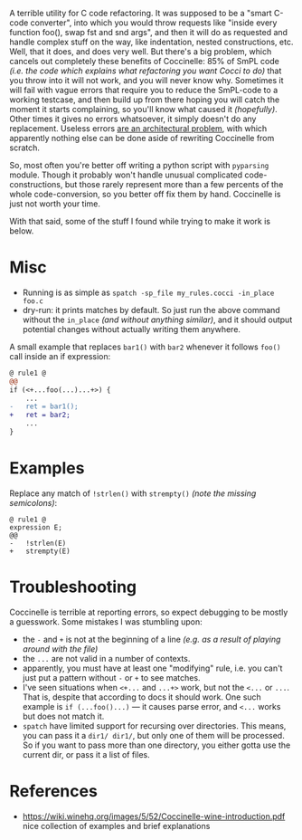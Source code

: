A terrible utility for C code refactoring. It was supposed to be a "smart C-code converter", into which you would throw requests like "inside every function foo(), swap fst and snd args", and then it will do as requested and handle complex stuff on the way, like indentation, nested constructions, etc. Well, that it does, and does very well. But there's a big problem, which cancels out completely these benefits of Coccinelle: 85% of SmPL code *(i.e. the code which explains what refactoring you want Cocci to do)* that you throw into it will not work, and you will never know why. Sometimes it will fail with vague errors that require you to reduce the SmPL-code to a working testcase, and then build up from there hoping you will catch the moment it starts complaining, so you'll know what caused it *(hopefully)*. Other times it gives no errors whatsoever, it simply doesn't do any replacement. Useless errors [are an architectural problem](https://github.com/coccinelle/coccinelle/issues/242#issuecomment-746646109), with which apparently nothing else can be done aside of rewriting Coccinelle from scratch.

So, most often you're better off writing a python script with `pyparsing` module. Though it probably won't handle unusual complicated code-constructions, but those rarely represent more than a few percents of the whole code-conversion, so you better off fix them by hand. Coccinelle is just not worth your time.

With that said, some of the stuff I found while trying to make it work is below.

# Misc

* Running is as simple as `spatch -sp_file my_rules.cocci -in_place foo.c`
* dry-run: it prints matches by default. So just run the above command without the `in_place` *(and without anything similar)*, and it should output potential changes without actually writing them anywhere.

A small example that replaces `bar1()` with `bar2` whenever it follows `foo()` call inside an if expression:

```diff
@ rule1 @
@@
if (<+...foo(...)...+>) {
    ...
-   ret = bar1();
+   ret = bar2;
    ...
}
```

# Examples

Replace any match of `!strlen()` with `strempty()` *(note the missing semicolons)*:

```
@ rule1 @
expression E;
@@
-   !strlen(E)
+   strempty(E)
```

# Troubleshooting

Coccinelle is terrible at reporting errors, so expect debugging to be mostly a guesswork. Some mistakes I was stumbling upon:

* the `-` and `+` is not at the beginning of a line *(e.g. as a result of playing around with the file)*
* the `...` are not valid in a number of contexts.
* apparently, you must have at least one "modifying" rule, i.e. you can't just put a pattern without `-` or `+` to see matches.
* I've seen situations when `<+...` and `...+>` work, but not the `<...` or `...`. That is, despite that according to docs it should work. One such example is `if (...foo()...)` — it causes parse error, and `<...` works but does not match it.
* `spatch` have limited support for recursing over directories. This means, you can pass it a `dir1/ dir1/`, but only one of them will be processed. So if you want to pass more than one directory, you either gotta use the current dir, or pass it a list of files.

# References

* https://wiki.winehq.org/images/5/52/Coccinelle-wine-introduction.pdf nice collection of examples and brief explanations
